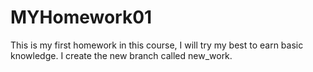 # MYHomework01
This is my first homework in this course, I will try my best to earn basic knowledge.
I create the new branch called new_work.
